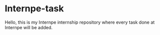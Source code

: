 # Internpe-task
Hello, this is my Internpe internship repository where every task done at Internpe will be added. 
